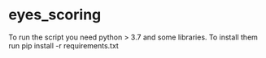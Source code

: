 # eyes_scoring

To run the script you need python > 3.7 and some libraries. 
To install them run pip install -r requirements.txt